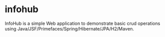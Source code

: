 # infohub
InfoHub is a simple Web application to demonstrate basic crud operations using Java/JSF/Primefaces/Spring/Hibernate/JPA/H2/Maven.
